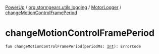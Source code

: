 [PowerUp](../../index.md) / [org.stormgears.utils.logging](../index.md) / [MotorLogger](index.md) / [changeMotionControlFramePeriod](./change-motion-control-frame-period.md)

# changeMotionControlFramePeriod

`fun changeMotionControlFramePeriod(periodMs: `[`Int`](https://kotlinlang.org/api/latest/jvm/stdlib/kotlin/-int/index.html)`): ErrorCode`